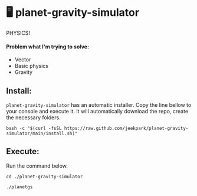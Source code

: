 # 🖥️ planet-gravity-simulator
PHYSICS!

#### **Problem what I'm trying to solve:**
- Vector
- Basic physics
- Gravity

## Install:
`planet-gravity-simulator` has an automatic installer.
Copy the line bellow to your console and execute it.
It will automatically download the repo, create the necessary folders.

```
bash -c "$(curl -fsSL https://raw.github.com/jeekpark/planet-gravity-simulator/main/install.sh)"
```

## Execute:
Run the command below.
```
cd ./planet-gravity-simulator
```
```
./planetgs
```



